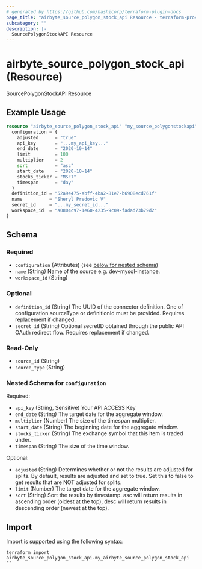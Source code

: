 ```yaml
---
# generated by https://github.com/hashicorp/terraform-plugin-docs
page_title: "airbyte_source_polygon_stock_api Resource - terraform-provider-airbyte"
subcategory: ""
description: |-
  SourcePolygonStockAPI Resource
---
```


# airbyte_source_polygon_stock_api (Resource)

SourcePolygonStockAPI Resource

## Example Usage

```terraform
resource "airbyte_source_polygon_stock_api" "my_source_polygonstockapi" {
  configuration = {
    adjusted      = "true"
    api_key       = "...my_api_key..."
    end_date      = "2020-10-14"
    limit         = 100
    multiplier    = 2
    sort          = "asc"
    start_date    = "2020-10-14"
    stocks_ticker = "MSFT"
    timespan      = "day"
  }
  definition_id = "52a9e475-abff-4ba2-81e7-b6908ecd761f"
  name          = "Sheryl Predovic V"
  secret_id     = "...my_secret_id..."
  workspace_id  = "a0804c97-1e60-4235-9c09-fadad73b79d2"
}
```

<!-- schema generated by tfplugindocs -->
## Schema

### Required

- `configuration` (Attributes) (see [below for nested schema](#nestedatt--configuration))
- `name` (String) Name of the source e.g. dev-mysql-instance.
- `workspace_id` (String)

### Optional

- `definition_id` (String) The UUID of the connector definition. One of configuration.sourceType or definitionId must be provided. Requires replacement if changed.
- `secret_id` (String) Optional secretID obtained through the public API OAuth redirect flow. Requires replacement if changed.

### Read-Only

- `source_id` (String)
- `source_type` (String)

<a id="nestedatt--configuration"></a>
### Nested Schema for `configuration`

Required:

- `api_key` (String, Sensitive) Your API ACCESS Key
- `end_date` (String) The target date for the aggregate window.
- `multiplier` (Number) The size of the timespan multiplier.
- `start_date` (String) The beginning date for the aggregate window.
- `stocks_ticker` (String) The exchange symbol that this item is traded under.
- `timespan` (String) The size of the time window.

Optional:

- `adjusted` (String) Determines whether or not the results are adjusted for splits. By default, results are adjusted and set to true. Set this to false to get results that are NOT adjusted for splits.
- `limit` (Number) The target date for the aggregate window.
- `sort` (String) Sort the results by timestamp. asc will return results in ascending order (oldest at the top), desc will return results in descending order (newest at the top).

## Import

Import is supported using the following syntax:

```shell
terraform import airbyte_source_polygon_stock_api.my_airbyte_source_polygon_stock_api ""
```
